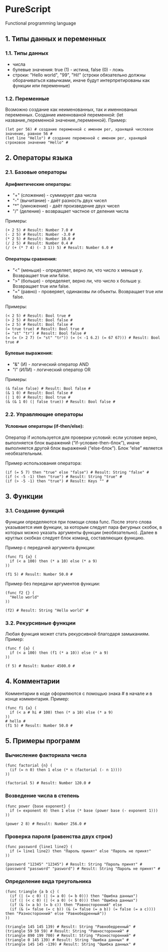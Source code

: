 # PureScript
Functional programming language

## 1. Типы данных и переменных
### 1.1. Типы данных
+ числа
+ булевые значения: true (1) - истина, false (0) - ложь
+ строки: "Hello world", "99", "Hi!" (строки обязательно должны оборачиваться кавычками, иначе будут интерпретированы как функции или переменные)

### 1.2. Переменные
Возможно создание как неименованных, так и именнованых переменных. Создание именнованой переменной: (let название_переменной значение_переменной). Пример: 
```
(let per 56) # создание переменной с именем per, хранящей числовое значение, равное 56 #
(let line "Hello") # создание переменной с именем per, хранящей строковое значение "Hello" #
```

## 2. Операторы языка
### 2.1. Базовые операторы
#### Арифметические операторы:
+ "+" (сложение) - суммирует два числа
+ "-" (вычитание) - даёт разность двух чисел
+ "*" (умножение) - даёт произведение двух чисел 
+ "/" (деление) - возвращает частное от деления числа

Примеры:
```
(+ 2 5) # Result: Number 7.0 #
(- 2 5) # Result: Number -3.0 #
(* 2 5) # Result: Number 10.0 #
(/ 2 5) # Result: Number 0.4 #
(/ (+ (* 7 4) (- 3 1)) 5) # Result: Number 6.0 #
``` 
#### Операторы сравнения:
+ "<" (меньше) - определяет, верно ли, что число x меньше y. Возвращает true или false.
+ ">" (больше) - определяет, верно ли, что число x больше y. Возвращает true или false.
+ "=" (равно) - проверяет, одинаковы ли объекты. Возвращает true или false.

Примеры:
```
(< 2 5) # Result: Bool true #
(> 2 5) # Result: Bool false #
(= 2 5) # Result: Bool false #
(= true true) # Result: Bool true #
(= "st" "tr") # Result: Bool false #
(= (= (> 2 7) (= "st" "tr")) (= (< -1 6.2) (= 67 67))) # Result: Bool true #
``` 
#### Булевые выражения:
+ "&" (И) - логический оператор AND 
+ "l" (ИЛИ) - логический оператор OR

Примеры:
```
(& false false) # Result: Bool false #
(& 1 0) # Result: Bool false #
(| 1 0) # Result: Bool true #
(& (& 1 0) (| false true)) # Result: Bool false #
```

### 2.2. Управляющие операторы
#### Условные операторы (if-then/else):
Оператор if используется для проверки условий: если условие верно, выполняется блок выражений (“if-условие-then-блок”), иначе выполняется другой блок выражений (“else-блок”). Блок “else” является необязательным.

Пример использования оператора:
```
(if (= 5 7) then "true" else "false") # Result: String "false" #
(if (< -5 -1) then "true") # Result: String "true" #
(if (> -5 -1) then "true") # Result: Keys "" #
```

## 3. Функции
### 3.1. Создание функций
Функции определяются при помощи слова func. После этого слова указывается имя функции, за которым следует пара фигурных скобок, в которых можно указать аргументы функции (необязательно). Далее в круглых скобках следует блок команд, составляющих функцию. 

Пример с передачей аргумента функции:
```
(func f1 {a} (
  if (< a 100) then (* a 10) else (* a 9)
))

(f1 5) # Result: Number 50.0 #
```
Пример без передачи аргументов функции:
```
(func f2 {} (
  "Hello world"
))

(f2) # Result: String "Hello world" #
```
### 3.2. Рекурсивные функции
Любая функция может стать рекурсивной благодаря замыканиям. Пример:
```
(func f {a} (
  if (< a 100) then (f1 (* a 10)) else (* a 9)
))

(f 5) # Result: Number 4500.0 #
```

## 4. Комментарии
Комментарии в коде оформляются с помощью знака # в начале и в конце комментария. Пример: 
```
(func f1 {a} ( 
  if (< a # hi # 100) then (* a 10) else (* a 9) 
))
# hello #
(f1 5) # Result: Number 50.0 #
```

## 5. Примеры программ 
### Вычисление факториала числа 
```
(func factorial {n} (
  (if (= n 0) then 1 else (* n (factorial (- n 1))))
))

(factorial 5) # Result: Number 120.0 #
```
### Возведение числа в степень
```
(func power {base exponent} (
  if (= exponent 0) then 1 else (* base (power base (- exponent 1)))
))

(power 2 8) # Result: Number 256.0 #
```

### Проверка пароля (равенства двух строк)
```
(func password {line1 line2} (
  if (= line1 line2) then "Пароль принят" else "Пароль не принят"
))

(password "12345" "12345") # Result: String "Пароль принят" #
(password "password" "pasword") # Result: String "Пароль не принят" #
```
### Определение вида треугольника
```
(func triangle {a b c} (
  (if (| (= c 0) (| (= a 0) (= b 0))) then "Ошибка данных")
  (if (| (< c 0) (| (< a 0) (< b 0))) then "Ошибка данных")
  (if (& (= a b) (= b c)) then "Равносторонний" else
  (if (& (= false (= c b)) (& (= false (= a b)) (= false (= a c)))) then "Разносторонний" else "Равнобедренный"))
))

(triangle 145 145 139) # Result: String "Равнобедренный" #
(triangle 59 59 59) # Result: String "Равносторонний" #
(triangle 890 199 700) # Result: String "Разносторонний" #
(triangle 0 145 139) # Result: String "Ошибка данных" #
(triangle 145 145 -139) # Result: String "Ошибка данных" #
```
